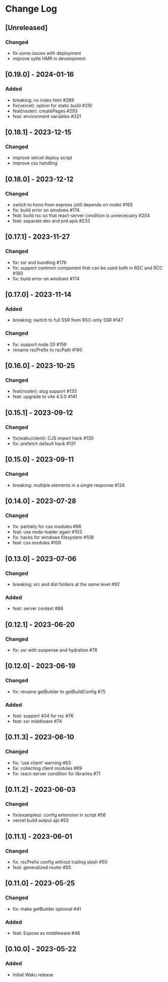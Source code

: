 # Change Log

## [Unreleased]
### Changed
- fix some issues with deployment
- improve sytle HMR in development

## [0.19.0] - 2024-01-16
### Added
- breaking: no index html #289
- fix(vercel): option for static build #310
- feat(router): createPages #293
- feat: environment variables #321

## [0.18.1] - 2023-12-15
### Changed
- improve vercel deploy script
- improve css handling

## [0.18.0] - 2023-12-12
### Changed
- switch to hono from express (still depends on node) #165
- fix: build error on windows #174
- feat: build rsc so that react-server condition is unnecessary #204
- feat: separate dev and prd apis #233

## [0.17.1] - 2023-11-27
### Changed
- fix: ssr and bundling #176
- fix: support common component that can be used both in RSC and RCC #180
- fix: build error on windows #174

## [0.17.0] - 2023-11-14
### Added
- breaking: switch to full SSR from RSC-only SSR #147
### Changed
- fix: support node 20 #159
- rename rscPrefix to rscPath #160

## [0.16.0] - 2023-10-25
### Changed
- feat(router): slug support #133
- feat: upgrade to vite 4.5.0 #141

## [0.15.1] - 2023-09-12
### Changed
- fix(waku/client): CJS import hack #130
- fix: prefetch default hack #131

## [0.15.0] - 2023-09-11
### Changed
- breaking: multiple elements in a single response #124

## [0.14.0] - 2023-07-28
### Changed
- fix: partially for css modules #98
- feat: use node-loader again #103
- fix: hacks for windows filesystem #108
- feat: css modules #106

## [0.13.0] - 2023-07-06
### Changed
- breaking: src and dist folders at the same level #92
### Added
- feat: server context #86

## [0.12.1] - 2023-06-20
### Changed
- fix: ssr with suspense and hydration #78

## [0.12.0] - 2023-06-19
### Changed
- fix: rename getBuilder to getBuildConfig #75
### Added
- feat: support 404 for rsc #76
- feat: ssr middlware #74

## [0.11.3] - 2023-06-10
### Changed
- fix: 'use client' warning #63
- fix: collecting client modules #69
- fix: react-server condition for libraries #71

## [0.11.2] - 2023-06-03
### Changed
- fix(examples): config extension in script #56
- vercel build output api #53

## [0.11.1] - 2023-06-01
### Changed
- fix: rscPrefix config without trailing slash #50
- feat: generalized router #55

## [0.11.0] - 2023-05-25
### Changed
- fix: make getBuilder optional #41 
### Added
- feat: Expose as middleware #46

## [0.10.0] - 2023-05-22
### Added
- Initial Waku release
